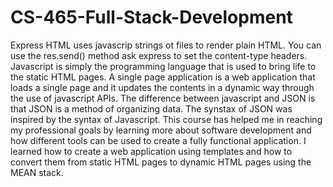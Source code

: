# CS-465-Full-Stack-Development

Express HTML uses javascrip strings ot files to render plain HTML. You can use the res.send() method ask express to set the content-type headers. Javascript is simply the programming language that is used to bring life to the static HTML pages. A single page application is a web application that loads a single page and it updates the contents in a dynamic way through the use of javascript APIs.
The difference between javascript and JSON is that JSON is a method of organizing data. The synstax of JSON was inspired by the syntax of Javascript.
This course has helped me in reaching my professional goals by learning more about software development and how different tools can be used to create a fully functional application. I learned how to create a web application using templates and how to convert them from static HTML pages to dynamic HTML pages using the MEAN stack.
